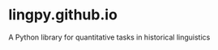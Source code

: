 lingpy.github.io
================

A Python library for quantitative tasks in historical linguistics

